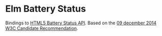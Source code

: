 # Elm Battery Status

Bindings to [HTML5 Battery Status API](https://developer.mozilla.org/en-US/docs/Web/API/BatteryManager).
Based on the [09 december 2014 W3C Candidate Recommendation](https://www.w3.org/TR/2014/CR-battery-status-20141209/).
